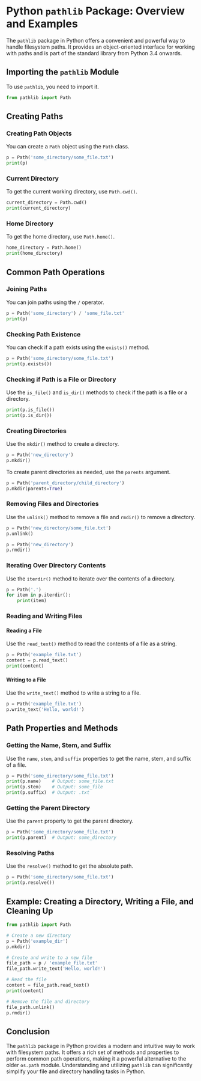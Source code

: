 # Python `pathlib` Package: Overview and Examples

The `pathlib` package in Python offers a convenient and powerful way to handle filesystem paths. It provides an object-oriented interface for working with paths and is part of the standard library from Python 3.4 onwards.

## Importing the `pathlib` Module

To use `pathlib`, you need to import it.

```python
from pathlib import Path
```

## Creating Paths

### Creating Path Objects

You can create a `Path` object using the `Path` class.

```python
p = Path('some_directory/some_file.txt')
print(p)
```

### Current Directory

To get the current working directory, use `Path.cwd()`.

```python
current_directory = Path.cwd()
print(current_directory)
```

### Home Directory

To get the home directory, use `Path.home()`.

```python
home_directory = Path.home()
print(home_directory)
```

## Common Path Operations

### Joining Paths

You can join paths using the `/` operator.

```python
p = Path('some_directory') / 'some_file.txt'
print(p)
```

### Checking Path Existence

You can check if a path exists using the `exists()` method.

```python
p = Path('some_directory/some_file.txt')
print(p.exists())
```

### Checking if Path is a File or Directory

Use the `is_file()` and `is_dir()` methods to check if the path is a file or a directory.

```python
print(p.is_file())
print(p.is_dir())
```

### Creating Directories

Use the `mkdir()` method to create a directory.

```python
p = Path('new_directory')
p.mkdir()
```

To create parent directories as needed, use the `parents` argument.

```python
p = Path('parent_directory/child_directory')
p.mkdir(parents=True)
```

### Removing Files and Directories

Use the `unlink()` method to remove a file and `rmdir()` to remove a directory.

```python
p = Path('new_directory/some_file.txt')
p.unlink()

p = Path('new_directory')
p.rmdir()
```

### Iterating Over Directory Contents

Use the `iterdir()` method to iterate over the contents of a directory.

```python
p = Path('.')
for item in p.iterdir():
    print(item)
```

### Reading and Writing Files

#### Reading a File

Use the `read_text()` method to read the contents of a file as a string.

```python
p = Path('example_file.txt')
content = p.read_text()
print(content)
```

#### Writing to a File

Use the `write_text()` method to write a string to a file.

```python
p = Path('example_file.txt')
p.write_text('Hello, world!')
```

## Path Properties and Methods

### Getting the Name, Stem, and Suffix

Use the `name`, `stem`, and `suffix` properties to get the name, stem, and suffix of a file.

```python
p = Path('some_directory/some_file.txt')
print(p.name)    # Output: some_file.txt
print(p.stem)    # Output: some_file
print(p.suffix)  # Output: .txt
```

### Getting the Parent Directory

Use the `parent` property to get the parent directory.

```python
p = Path('some_directory/some_file.txt')
print(p.parent)  # Output: some_directory
```

### Resolving Paths

Use the `resolve()` method to get the absolute path.

```python
p = Path('some_directory/some_file.txt')
print(p.resolve())
```

## Example: Creating a Directory, Writing a File, and Cleaning Up

```python
from pathlib import Path

# Create a new directory
p = Path('example_dir')
p.mkdir()

# Create and write to a new file
file_path = p / 'example_file.txt'
file_path.write_text('Hello, world!')

# Read the file
content = file_path.read_text()
print(content)

# Remove the file and directory
file_path.unlink()
p.rmdir()
```

## Conclusion

The `pathlib` package in Python provides a modern and intuitive way to work with filesystem paths. It offers a rich set of methods and properties to perform common path operations, making it a powerful alternative to the older `os.path` module. Understanding and utilizing `pathlib` can significantly simplify your file and directory handling tasks in Python.